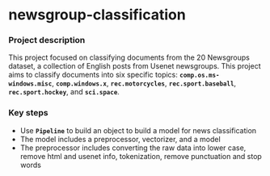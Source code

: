 # newsgroup-classification

### Project description

This project focused on classifying documents from the 20 Newsgroups dataset, a collection of English posts from Usenet newsgroups. This project aims to classify documents into six specific topics: **`comp.os.ms-windows.misc`**, **`comp.windows.x`**, **`rec.motorcycles`**, **`rec.sport.baseball`**, **`rec.sport.hockey`**, and **`sci.space`**.

### Key steps

- Use **`Pipeline`** to build an object to build a model for news classification
- The model includes a preprocessor, vectorizer, and a model
- The preprocessor includes converting the raw data into lower case, remove html and usenet info, tokenization, remove punctuation and stop words
